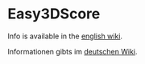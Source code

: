 # Easy3DScore

Info is available in the [english wiki](https://github.com/dsasp/Easy3DScoreSupport/wiki/Easy3DScore-Home/English-Version).

Informationen gibts im [deutschen Wiki](https://github.com/dsasp/Easy3DScoreSupport/wiki/Easy3DScore-Home).

